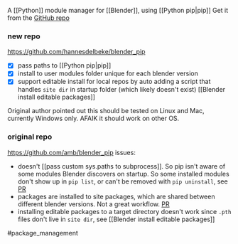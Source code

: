 A [[Python]] module manager for [[Blender]], using [[Python pip|pip]]
Get it from the [GitHub repo](https://github.com/hannesdelbeke/blender_pip)

### new repo
https://github.com/hannesdelbeke/blender_pip
- [x] pass paths to [[Python pip|pip]]
- [x] install to user modules folder unique for each blender version
- [x] support editable install for local repos by auto adding a script that handles `site dir` in startup folder (which likely doesn't exist)
      [[Blender install editable packages]]

Original author pointed out this should be tested  on Linux and Mac, currently Windows only. AFAIK it should work on other OS.

### original repo
https://github.com/amb/blender_pip
issues:
- doesn't [[pass custom sys.paths to subprocess]]. So pip isn't aware of some modules Blender discovers on startup. So some installed modules don't show up in `pip list`, or can't be removed with `pip uninstall`, see [PR](https://github.com/amb/blender_pip/pull/11)
- packages are installed to site packages, which are shared between different blender versions. Not a great workflow. [PR](https://github.com/amb/blender_pip/pull/10)
- installing editable packages to a target directory doesn't work since `.pth` files don't live in `site dir`, see [[Blender install editable packages]]

#package_management
